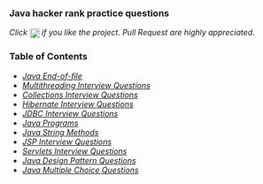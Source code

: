 ### Java hacker rank practice questions

*Click <img src="assets/star.png" width="18" height="18" align="absmiddle" title="Star" /> if you like the project. Pull Request are highly appreciated.*


### Table of Contents

* *[Java End-of-file](Java-end-of-file.md)*
* *[Multithreading Interview Questions](multithreading-questions.md)*
* *[Collections Interview Questions](collections-questions.md)*
* *[Hibernate Interview Questions](hibernate-questions.md)*
* *[JDBC Interview Questions](JDBC-questions.md)*
* *[Java Programs](java-programs.md)*
* *[Java String Methods](java-string-methods.md)*
* *[JSP Interview Questions](jsp-questions.md)*
* *[Servlets Interview Questions](servlets-questions.md)*
* *[Java Design Pattern Questions](java-design-pattern-questions.md)*
* *[Java Multiple Choice Questions](java-multiple-choice-questions-answers.md)*

<br/>
